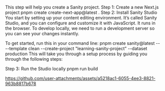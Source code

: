 This step will help you create a Sanity project.
Step 1: Create a new Next.js project
pnpm create create-next-app@latest .
Step 2: Install Sanity Studio
You start by setting up your content editing environment. It’s called Sanity Studio, and you can configure and customize it with JavaScript. It runs in the browser. To develop locally, we need to run a development server so you can see your changes instantly.

To get started, run this in your command line:
pnpm create sanity@latest -- --template clean --create-project "learning-sanity-project" --dataset production
This will take you through a setup process by guiding you through the following steps:

Step 3: Run the Studio locally
pnpm run build



https://github.com/user-attachments/assets/a5218ac1-6055-4ee3-8821-963b8817b678

